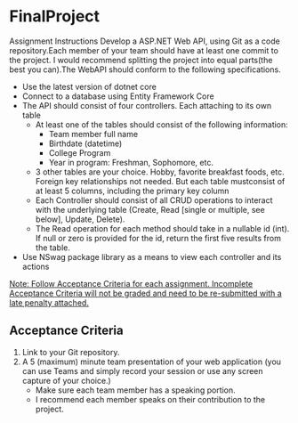 # FinalProject
Assignment Instructions Develop a ASP.NET Web API, using Git as a code repository.Each member of your team should have at least one commit to the project. I would recommend splitting the project into equal parts(the best you can).The WebAPI should conform to the following specifications.

* Use the latest version of dotnet core
* Connect to a database using Entity Framework Core
* The API should consist of four controllers. Each attaching to its own table
  * At least one of the tables should consist of the following information:
    * Team member full name
    * Birthdate (datetime)
    * College Program
    * Year in program: Freshman, Sophomore, etc.
  * 3 other tables are your choice. Hobby, favorite breakfast foods, etc.  Foreign key relationships not needed. But each table mustconsist of at least 5 columns, including the primary key column
  * Each Controller should consist of all CRUD operations to interact with the underlying table (Create, Read [single or multiple, see below], Update, Delete).
  * The Read operation for each method should take in a nullable id (int). If null or zero is provided for the id, return the first five results from the table.
* Use NSwag package library as a means to view each controller and its actions

<ins>Note: Follow Acceptance Criteria for each assignment. Incomplete Acceptance Criteria will not be graded and need to be re-submitted with a late penalty attached.</ins>

## Acceptance Criteria
  1. Link to your Git repository.
  2. A 5 (maximum) minute team presentation of your web application (you can use Teams and simply record your session or use any screen capture of your choice.)
     * Make sure each team member has a speaking portion.
     * I recommend each member speaks on their contribution to the project.
